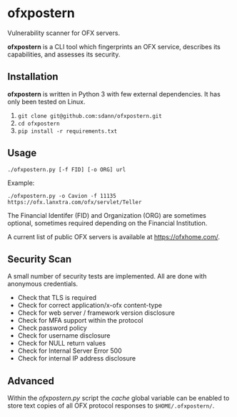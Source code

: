 # ofxpostern
Vulnerability scanner for OFX servers.

**ofxpostern** is a CLI tool which fingerprints an OFX service, describes its capabilities, and assesses its security.

## Installation

**ofxpostern** is written in Python 3 with few external dependencies. It has only been tested on Linux.

1. `git clone git@github.com:sdann/ofxpostern.git`
2. `cd ofxpostern`
3. `pip install -r requirements.txt`

## Usage

`./ofxpostern.py [-f FID] [-o ORG] url`

Example:

`./ofxpostern.py -o Cavion -f 11135 https://ofx.lanxtra.com/ofx/servlet/Teller`

The Financial Identifer (FID) and Organization (ORG) are sometimes optional, sometimes required depending on the Financial Institution.

A current list of public OFX servers is available at https://ofxhome.com/.

## Security Scan

A small number of security tests are implemented. All are done with anonymous credentials.

* Check that TLS is required
* Check for correct application/x-ofx content-type
* Check for web server / framework version disclosure
* Check for MFA support within the protocol
* Check password policy
* Check for username disclosure
* Check for NULL return values
* Check for Internal Server Error 500
* Check for internal IP address disclosure

## Advanced

Within the *ofxpostern.py* script the *cache* global variable can be enabled to store text copies of all OFX protocol responses to `$HOME/.ofxpostern/`.
